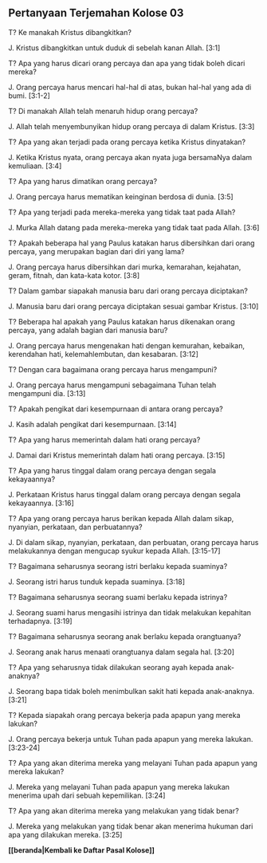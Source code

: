 ﻿## Pertanyaan Terjemahan Kolose 03 ##

T? Ke manakah Kristus dibangkitkan?

J. Kristus dibangkitkan untuk duduk di sebelah kanan Allah. [3:1]

T? Apa yang harus dicari orang percaya dan apa yang tidak boleh dicari mereka?

J. Orang percaya harus mencari hal-hal di atas, bukan hal-hal yang ada di bumi. [3:1-2]

T? Di manakah Allah telah menaruh hidup orang percaya?

J. Allah telah menyembunyikan hidup orang percaya di dalam Kristus. [3:3]

T? Apa yang akan terjadi pada orang percaya ketika Kristus dinyatakan?

J. Ketika Kristus nyata, orang percaya akan nyata juga bersamaNya dalam kemuliaan. [3:4]

T? Apa yang harus dimatikan orang percaya?

J. Orang percaya harus mematikan keinginan berdosa di dunia. [3:5]

T? Apa yang terjadi pada mereka-mereka yang tidak taat pada Allah?

J. Murka Allah datang pada mereka-mereka yang tidak taat pada Allah. [3:6]

T? Apakah beberapa hal yang Paulus katakan harus dibersihkan dari orang percaya, yang merupakan bagian dari diri yang lama?

J. Orang percaya harus dibersihkan dari murka, kemarahan, kejahatan, geram, fitnah, dan kata-kata kotor. [3:8]

T? Dalam gambar siapakah manusia baru dari orang percaya diciptakan?

J. Manusia baru dari orang percaya diciptakan sesuai gambar Kristus. [3:10]

T? Beberapa hal apakah yang Paulus katakan harus dikenakan orang percaya, yang adalah bagian dari manusia baru?

J. Orang percaya harus mengenakan hati dengan kemurahan, kebaikan, kerendahan hati, kelemahlembutan, dan kesabaran. [3:12]

T? Dengan cara bagaimana orang percaya harus mengampuni?

J. Orang percaya harus mengampuni sebagaimana Tuhan telah mengampuni dia. [3:13]

T? Apakah pengikat dari kesempurnaan di antara orang percaya?

J. Kasih adalah pengikat dari kesempurnaan. [3:14]

T? Apa yang harus memerintah dalam hati orang percaya?

J. Damai dari Kristus memerintah dalam hati orang percaya. [3:15]

T? Apa yang harus tinggal dalam orang percaya dengan segala kekayaannya?

J. Perkataan Kristus harus tinggal dalam orang percaya dengan segala kekayaannya. [3:16]

T? Apa yang orang percaya harus berikan kepada Allah dalam sikap, nyanyian, perkataan, dan perbuatannya?

J. Di dalam sikap, nyanyian, perkataan, dan perbuatan, orang percaya harus melakukannya dengan mengucap syukur kepada Allah. [3:15-17]

T? Bagaimana seharusnya seorang istri berlaku kepada suaminya?

J. Seorang istri harus tunduk kepada suaminya. [3:18]

T? Bagaimana seharusnya seorang suami berlaku kepada istrinya?

J. Seorang suami harus mengasihi istrinya dan tidak melakukan kepahitan terhadapnya. [3:19]

T? Bagaimana seharusnya seorang anak berlaku kepada orangtuanya?

J. Seorang anak harus menaati orangtuanya dalam segala hal. [3:20]

T? Apa yang seharusnya tidak dilakukan seorang ayah kepada anak-anaknya?

J. Seorang bapa tidak boleh menimbulkan sakit hati kepada anak-anaknya. [3:21]

T? Kepada siapakah orang percaya bekerja pada apapun yang mereka lakukan?

J. Orang percaya bekerja untuk Tuhan pada apapun yang mereka lakukan. [3:23-24]

T? Apa yang akan diterima mereka yang melayani Tuhan pada apapun yang mereka lakukan?

J. Mereka yang melayani Tuhan pada apapun yang mereka lakukan menerima upah dari sebuah kepemilikan. [3:24]

T? Apa yang akan diterima mereka yang melakukan yang tidak benar?

J. Mereka yang melakukan yang tidak benar akan menerima hukuman dari apa yang dilakukan mereka. [3:25]

__[[beranda|Kembali ke Daftar Pasal Kolose]]__

